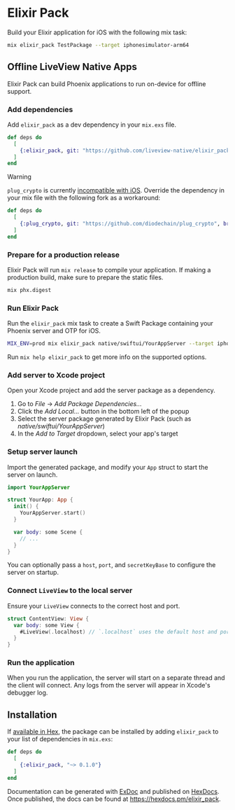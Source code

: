# Elixir Pack

Build your Elixir application for iOS with the following mix task:

```sh
mix elixir_pack TestPackage --target iphonesimulator-arm64
```

## Offline LiveView Native Apps
Elixir Pack can build Phoenix applications to run on-device for offline support.

### Add dependencies
Add `elixir_pack` as a dev dependency in your `mix.exs` file.

```elixir
def deps do
  [
    {:elixir_pack, git: "https://github.com/liveview-native/elixir_pack", branch: "main"}
  ]
end
```

> [!WARNING]
> `plug_crypto` is currently [incompatible with iOS](https://github.com/elixir-plug/plug_crypto/pull/44).
> Override the dependency in your mix file with the following fork as a workaround:
> ```elixir
> def deps do
>   [
>     {:plug_crypto, git: "https://github.com/diodechain/plug_crypto", branch: "main", override: true}
>   ]
> end
> ```


### Prepare for a production release
Elixir Pack will run `mix release` to compile your application.
If making a production build, make sure to prepare the static files.
```sh
mix phx.digest
```

### Run Elixir Pack
Run the `elixir_pack` mix task to create a Swift Package containing your Phoenix server and OTP for iOS.

```sh
MIX_ENV=prod mix elixir_pack native/swiftui/YourAppServer --target iphonesimulator-arm64 --target iphoneos
```

Run `mix help elixir_pack` to get more info on the supported options.

### Add server to Xcode project
Open your Xcode project and add the server package as a dependency.

  1. Go to *File* -> *Add Package Dependencies...*
  2. Click the *Add Local...* button in the bottom left of the popup
  3. Select the server package generated by Elixir Pack (such as *native/swiftui/YourAppServer*)
  4. In the *Add to Target* dropdown, select your app's target

### Setup server launch
Import the generated package, and modify your `App` struct to start the server on launch.

```swift
import YourAppServer

struct YourApp: App {
  init() {
    YourAppServer.start()
  }

  var body: some Scene {
    // ...
  }
}
```

You can optionally pass a `host`, `port`, and `secretKeyBase` to configure the server on startup.

### Connect `LiveView` to the local server
Ensure your `LiveView` connects to the correct host and port.

```swift
struct ContentView: View {
  var body: some View {
    #LiveView(.localhost) // `.localhost` uses the default host and port
  }
}
```

### Run the application
When you run the application, the server will start on a separate thread and the client will connect.
Any logs from the server will appear in Xcode's debugger log.

## Installation

If [available in Hex](https://hex.pm/docs/publish), the package can be installed
by adding `elixir_pack` to your list of dependencies in `mix.exs`:

```elixir
def deps do
  [
    {:elixir_pack, "~> 0.1.0"}
  ]
end
```

Documentation can be generated with [ExDoc](https://github.com/elixir-lang/ex_doc)
and published on [HexDocs](https://hexdocs.pm). Once published, the docs can
be found at <https://hexdocs.pm/elixir_pack>.

